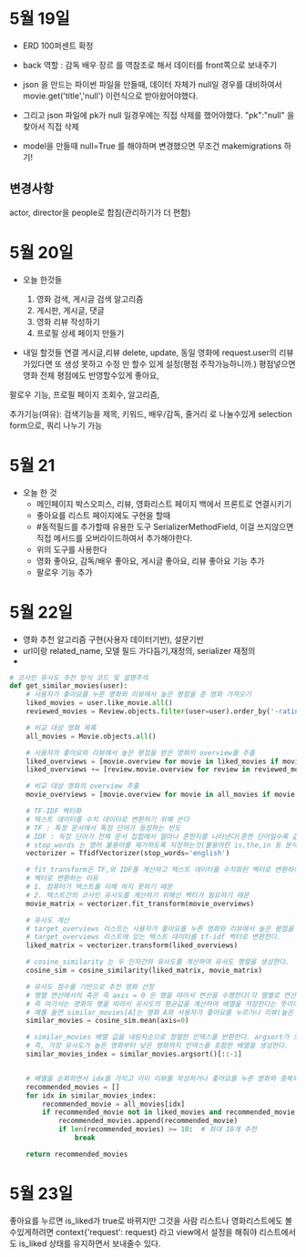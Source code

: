 # 5월 19일
- ERD 100퍼센트 확정
- back 역할 : 감독 배우 장르 를 역참조로 해서 데이터를 front쪽으로 보내주기

- json 을 만드는 파이썬 파일을 만들때, 데이터 자체가 null일 경우를 대비하여서 movie.get('title','null') 이런식으로 받아왔어야했다.
- 그리고 json 파일에 pk가 null 일경우에는 직접 삭제를 했어야했다. "pk":"null" 을 찾아서 직접 삭제
- model을 만들때 null=True 를 해야하며 변경했으면 무조건 makemigrations 하기!

## 변경사항
actor, director을 people로 합침(관리하기가 더 편함)

# 5월 20일
- 오늘 한것들
    1. 영화 검색, 게시글 검색 알고리즘
    2. 게시판, 게시글, 댓글
    3. 영화 리뷰 작성하기
    4. 프로필 상세 페이지 만들기

- 내일 할것들
연결 
게시글,리뷰 delete, update,
동일 영화에 request.user의 리뷰가있다면 또 생성 못하고 수정 만 할수 있게 설정(평점 주작가능하니까.)
평점넣으면 영화 전체 평점에도 반영할수있게
좋아요,

팔로우 기능, 
프로필 페이지 조회수, 
알고리즘, 

추가기능(여유): 검색기능을 제목, 키워드, 배우/감독, 줄거리 로 나눌수있게 selection form으로, 쿼리 나누기 가능


# 5월 21
- 오늘 한 것
    - 메인페이지 박스오피스, 리뷰, 영화리스트 페이지 백에서 프론트로 연결시키기
    - 좋아요를 리스트 페이지에도 구현을 할때 
    - #동적필드를 추가할때 유용한 도구 SerializerMethodField, 이걸 쓰지않으면 직접 메서드를 오버라이드하여서 추가해야한다.
    - 위의 도구를 사용한다
    - 영화 좋아요, 감독/배우 좋아요, 게시글 좋아요, 리뷰 좋아요 기능 추가
    - 팔로우 기능 추가



# 5월 22일
- 영화 추천 알고리즘 구현(사용자 데이터기반), 설문기반
- url이랑 related_name, 모델 필드 가다듬기,재정의, serializer 재정의
- 



```python
# 코사인 유사도 추천 방식 코드 및 설명주석
def get_similar_movies(user):
    # 사용자가 좋아요를 누른 영화와 리뷰에서 높은 평점을 준 영화 가져오기
    liked_movies = user.like_movie.all()
    reviewed_movies = Review.objects.filter(user=user).order_by('-rating')

    # 비교 대상 영화 목록
    all_movies = Movie.objects.all()

    # 사용자의 좋아요와 리뷰에서 높은 평점을 받은 영화의 overview를 추출
    liked_overviews = [movie.overview for movie in liked_movies if movie.overview]
    liked_overviews += [review.movie.overview for review in reviewed_movies if review.movie.overview]

    # 비교 대상 영화의 overview 추출
    movie_overviews = [movie.overview for movie in all_movies if movie.overview]

    # TF-IDF 벡터화
    # 텍스트 데이터를 수치 데이터로 변환하기 위해 쓴다
    # TF : 특정 문서에서 특정 단어가 등장하는 빈도
    # IDF : 득정 단어가 전체 문서 집합에서 얼마나 흔한지를 나타낸다(흔한 단어일수록 값이 낮고, 드문단어일수록 값이 높음 즉 흔한단어일수록 적용이 되어도 영향이 크지않다는 뜻)
    # stop_words 는 영어 불용어를 제거하도록 지정하는것(불용어란 is,the,in 등 분석에 크게 의미없는 단어들을 뜻함)
    vectorizer = TfidfVectorizer(stop_words='english')

    # fit_transform은 TF,와 IDF를 계산하고 텍스트 데이터를 수치화된 벡터로 변환하여 결과를 반환한다.
    # 벡터로 변환하는 이유 
    # 1. 컴퓨터가 텍스트를 이해 하지 못하기 때문
    # 2. 텍스트간의 코사인 유사도를 계산하기 위해선 벡터가 필요하기 때문 
    movie_matrix = vectorizer.fit_transform(movie_overviews)

    # 유사도 계산
    # target_overviews 리스트는 사용자가 좋아요를 누른 영화와 리뷰에서 높은 평점을 준 영화의 overview 텍스트로 구성이되어있다.
    # target_overviews 리스트에 있는 텍스트 데이터를 tf-idf 벡터로 변환한다.
    liked_matrix = vectorizer.transform(liked_overviews)

    # cosine_similarity 는 두 인자간의 유사도를 계산하여 유사도 행렬을 생성한다.
    cosine_sim = cosine_similarity(liked_matrix, movie_matrix)

    # 유사도 점수를 기반으로 추천 영화 선정
    # 행렬 연산에서의 축은 즉 axis = 0 은 행을 따라서 연산을 수행한다(각 열별로 연산), axis=1은 열을 따라 연산을 수행(각 행 별로 연산을 수행)
    # 즉 여기서는 영화의 행을 따라서 유사도의 평균값을 계산하여 배열을 저장한다는 뜻이다.
    # 예를 들면 similar_movies[A]는 영화 A와 사용자가 좋아요를 누르거나 리뷰(높은 평점)를 쓴 영화 간의 평균 유사도를 나타낸다.
    similar_movies = cosine_sim.mean(axis=0)

    # similar_movies 배열 값을 내림차순으로 정렬한 인덱스를 반환한다. argsort가 오름차순인데 -1로 정렬
    # 즉, 가장 유사도가 높은 영화부터 낮은 영화까지 인덱스를 포함한 배열을 생성한다.
    similar_movies_index = similar_movies.argsort()[::-1]


    # 배열을 순회하면서 idx를 가지고 이미 리뷰를 작성하거나 좋아요를 누른 영화와 중복되는지 검사를 해보고 영화를 10개 추천해준다.
    recommended_movies = []
    for idx in similar_movies_index:
        recommended_movie = all_movies[idx]
        if recommended_movie not in liked_movies and recommended_movie not in reviewed_movies:
            recommended_movies.append(recommended_movie)
            if len(recommended_movies) >= 10:  # 최대 10개 추천
                break

    return recommended_movies
```

# 5월 23일
좋아요를 누르면 is_liked가 true로 바뀌지만 그것을 사람 리스트나 영화리스트에도 볼수있게하려면 context{'request': request} 라고 view에서 설정을 해줘야 리스트에서도 is_liked 상태를 유지하면서 보내줄수 있다.